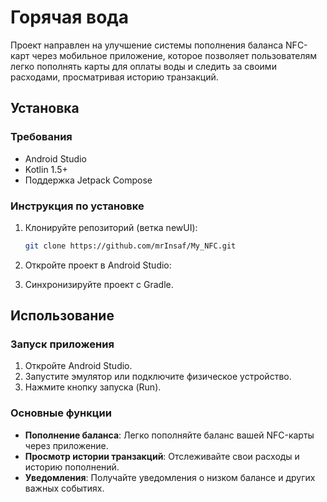 # Горячая вода

Проект направлен на улучшение системы пополнения баланса NFC-карт через мобильное приложение, которое позволяет пользователям легко пополнять карты для оплаты воды и следить за своими расходами, просматривая историю транзакций.

## Установка

### Требования

- Android Studio
- Kotlin 1.5+
- Поддержка Jetpack Compose

### Инструкция по установке

1. Клонируйте репозиторий (ветка newUI):
    ```sh
    git clone https://github.com/mrInsaf/My_NFC.git
    ```
2. Откройте проект в Android Studio:

3. Синхронизируйте проект с Gradle.

## Использование

### Запуск приложения

1. Откройте Android Studio.
2. Запустите эмулятор или подключите физическое устройство.
3. Нажмите кнопку запуска (Run).

### Основные функции

- **Пополнение баланса**: Легко пополняйте баланс вашей NFC-карты через приложение.
- **Просмотр истории транзакций**: Отслеживайте свои расходы и историю пополнений.
- **Уведомления**: Получайте уведомления о низком балансе и других важных событиях.


